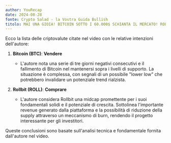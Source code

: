 ```yaml
---
author: YouRecap
date: 2024-08-28
fonte: Crypto Salad - la Vostra Guida Bullish
titolo: MAI UNA GIOIA! BITCOIN SOTTO I 60.000$ SCHIANTA IL MERCATO! ROLLBIT TROPPO FACILE!
---
```


Ecco la lista delle criptovalute citate nel video con le relative intenzioni dell'autore:

1. **Bitcoin (BTC)**: **Vendere**
   - L'autore nota una serie di tre giorni negativi consecutivi e il fallimento di Bitcoin nel mantenersi sopra i livelli di supporto. La situazione è complessa, con segnali di un possibile "lower low" che potrebbero invalidare un potenziale trend rialzista.

2. **Rollbit (ROLL)**: **Comprare**
   - L'autore considera Rollbit una midcap promettente per i suoi fondamentali solidi e il potenziale di crescita. Sottolinea l'importante revenue generato dalla piattaforma e la possibilità di riduzione della supply attraverso un meccanismo di burn, rendendo il progetto interessante per gli investitori.

Queste conclusioni sono basate sull'analisi tecnica e fondamentale fornita dall'autore nel video.
